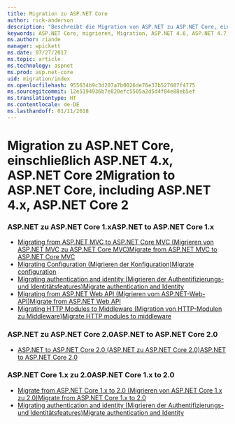 ```yaml
---
title: Migration zu ASP.NET Core
author: rick-anderson
description: "Beschreibt die Migration von ASP.NET zu ASP.NET Core, einschließlich ASP.NET 4.x und ASP.NET Core 2."
keywords: ASP.NET Core, migrieren, Migration, ASP.NET 4.6, ASP.NET 4.7, ASP.NET 4.x
ms.author: riande
manager: wpickett
ms.date: 07/27/2017
ms.topic: article
ms.technology: aspnet
ms.prod: asp.net-core
uid: migration/index
ms.openlocfilehash: 955634b9c3d207a7b0026de76e37b527607f4775
ms.sourcegitcommit: 12e5194936b7e820efc5505a2d5d4f84e88eb5ef
ms.translationtype: HT
ms.contentlocale: de-DE
ms.lasthandoff: 01/11/2018
---
```

# <a name="migration-to-aspnet-core-including-aspnet-4x-aspnet-core-2"></a><span data-ttu-id="6833a-104">Migration zu ASP.NET Core, einschließlich ASP.NET 4.x, ASP.NET Core 2</span><span class="sxs-lookup"><span data-stu-id="6833a-104">Migration to ASP.NET Core, including ASP.NET 4.x, ASP.NET Core 2</span></span>

### <a name="aspnet-to-aspnet-core-1x"></a><span data-ttu-id="6833a-105">ASP.NET zu ASP.NET Core 1.x</span><span class="sxs-lookup"><span data-stu-id="6833a-105">ASP.NET to ASP.NET Core 1.x</span></span>
*   [<span data-ttu-id="6833a-106">Migrating from ASP.NET MVC to ASP.NET Core MVC (Migrieren von ASP.NET MVC zu ASP.NET Core MVC)</span><span class="sxs-lookup"><span data-stu-id="6833a-106">Migrate from ASP.NET MVC to ASP.NET Core MVC</span></span>](xref:migration/mvc)
*   [<span data-ttu-id="6833a-107">Migrating Configuration (Migrieren der Konfiguration)</span><span class="sxs-lookup"><span data-stu-id="6833a-107">Migrate configuration</span></span>](xref:migration/configuration)
*   [<span data-ttu-id="6833a-108">Migrating authentication and identity (Migrieren der Authentifizierungs- und Identitätsfeatures)</span><span class="sxs-lookup"><span data-stu-id="6833a-108">Migrate authentication and Identity</span></span>](xref:migration/identity)
*   [<span data-ttu-id="6833a-109">Migrating from ASP.NET Web API (Migrieren vom ASP.NET-Web-API)</span><span class="sxs-lookup"><span data-stu-id="6833a-109">Migrate from ASP.NET Web API</span></span>](xref:migration/webapi)
*   [<span data-ttu-id="6833a-110">Migrating HTTP Modules to Middleware (Migration von HTTP-Modulen zu Middleware)</span><span class="sxs-lookup"><span data-stu-id="6833a-110">Migrate HTTP modules to middleware</span></span>](xref:migration/http-modules)

### <a name="aspnet-to-aspnet-core-20"></a><span data-ttu-id="6833a-111">ASP.NET zu ASP.NET Core 2.0</span><span class="sxs-lookup"><span data-stu-id="6833a-111">ASP.NET to ASP.NET Core 2.0</span></span>
* [<span data-ttu-id="6833a-112">ASP.NET to ASP.NET Core 2.0 (ASP.NET zu ASP.NET Core 2.0)</span><span class="sxs-lookup"><span data-stu-id="6833a-112">ASP.NET to ASP.NET Core 2.0</span></span>](xref:migration/proper-to-2x/index)

### <a name="aspnet-core-1x-to-20"></a><span data-ttu-id="6833a-113">ASP.NET Core 1.x zu 2.0</span><span class="sxs-lookup"><span data-stu-id="6833a-113">ASP.NET Core 1.x to 2.0</span></span>
*   [<span data-ttu-id="6833a-114">Migrate from ASP.NET Core 1.x to 2.0 (Migrieren von ASP.NET Core 1.x zu 2.0)</span><span class="sxs-lookup"><span data-stu-id="6833a-114">Migrate from ASP.NET Core 1.x to 2.0</span></span>](xref:migration/1x-to-2x/index)
*   [<span data-ttu-id="6833a-115">Migrating authentication and identity (Migrieren der Authentifizierungs- und Identitätsfeatures)</span><span class="sxs-lookup"><span data-stu-id="6833a-115">Migrate authentication and Identity</span></span>](xref:migration/1x-to-2x/identity-2x)
